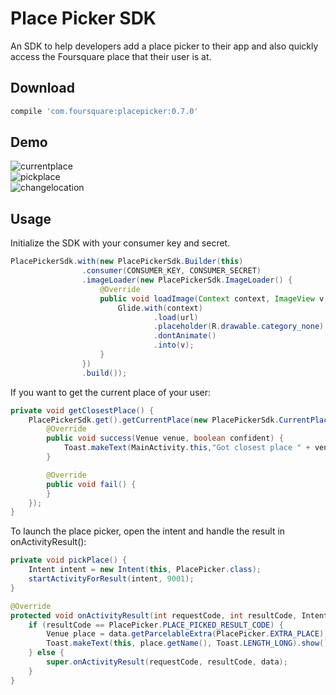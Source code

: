 Place Picker SDK
==================
An SDK to help developers add a place picker to their app and also quickly access the Foursquare place that their user is at.

Download
----------
```groovy
compile 'com.foursquare:placepicker:0.7.0'
```

Demo
----------
![currentplace](resources/placepicker-currentplace.gif)
<br/>
![pickplace](resources/placepicker-pickplace.gif)
<br/>
![changelocation](resources/placepicker-changelocation.gif)

Usage
----------

Initialize the SDK with your consumer key and secret.

```java
PlacePickerSdk.with(new PlacePickerSdk.Builder(this)
                .consumer(CONSUMER_KEY, CONSUMER_SECRET)
                .imageLoader(new PlacePickerSdk.ImageLoader() {
                    @Override
                    public void loadImage(Context context, ImageView v, String url) {
                        Glide.with(context)
                                .load(url)
                                .placeholder(R.drawable.category_none)
                                .dontAnimate()
                                .into(v);
                    }
                })
                .build());
```

If you want to get the current place of your user:
```java
private void getClosestPlace() {
    PlacePickerSdk.get().getCurrentPlace(new PlacePickerSdk.CurrentPlaceResult() {
        @Override
        public void success(Venue venue, boolean confident) {
            Toast.makeText(MainActivity.this,"Got closest place " + venue.getName() + " Confident? " + confident, Toast.LENGTH_LONG).show();
        }

        @Override
        public void fail() {
        }
    });
}
```

To launch the place picker, open the intent and handle the result in onActivityResult():
```java
private void pickPlace() {
    Intent intent = new Intent(this, PlacePicker.class);
    startActivityForResult(intent, 9001);
}

@Override
protected void onActivityResult(int requestCode, int resultCode, Intent data) {
    if (resultCode == PlacePicker.PLACE_PICKED_RESULT_CODE) {
        Venue place = data.getParcelableExtra(PlacePicker.EXTRA_PLACE);
        Toast.makeText(this, place.getName(), Toast.LENGTH_LONG).show();
    } else {
        super.onActivityResult(requestCode, resultCode, data);
    }
}
```
